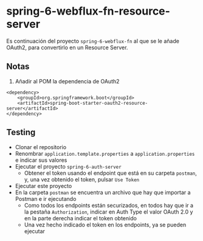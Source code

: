 # spring-6-webflux-fn-resource-server

Es continuación del proyecto `spring-6-webflux-fn` al que se le añade OAuth2, para convertirlo en un Resource Server.

## Notas

1. Añadir al POM la dependencia de OAuth2

```
<dependency>
    <groupId>org.springframework.boot</groupId>
    <artifactId>spring-boot-starter-oauth2-resource-server</artifactId>
</dependency>
```

## Testing

- Clonar el repositorio
- Renombrar `application.template.properties` a `application.properties` e indicar sus valores
- Ejecutar el proyecto `spring-6-auth-server`
    - Obtener el token usando el endpoint que está en su carpeta `postman`, y, una vez obtenido el token, pulsar `Use Token`
- Ejecutar este proyecto
- En la carpeta `postman` se encuentra un archivo que hay que importar a Postman e ir ejecutando
    - Como todos los endpoints están securizados, en todos hay que ir a la pestaña `Authorization`, indicar en Auth Type el valor OAuth 2.0 y en la parte derecha indicar el token obtenido
    - Una vez hecho indicado el token en los endpoints, ya se pueden ejecutar